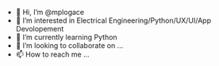 - 👋 Hi, I’m @mplogace
- 👀 I’m interested in Electrical Engineering/Python/UX/UI/App Devolopement
- 🌱 I’m currently learning Python
- 💞️ I’m looking to collaborate on ...
- 📫 How to reach me ...

